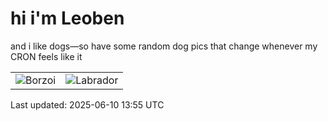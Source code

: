 # hi i'm Leoben

and i like dogs—so have some random dog pics that change whenever my CRON feels like it

|  |  |
|--------|----------|
| ![Borzoi](https://random-dog-vercel.vercel.app/api/random-borzoi?v=1749563729) | ![Labrador](https://random-dog-vercel.vercel.app/api/random-labrador?v=1749563729) |

Last updated: 2025-06-10 13:55 UTC
